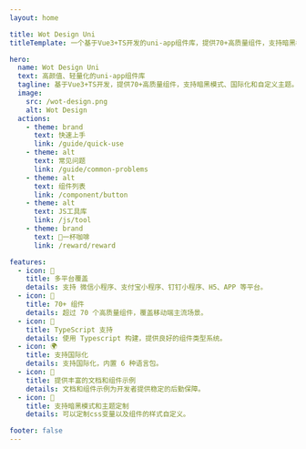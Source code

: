 ```yaml
---
layout: home

title: Wot Design Uni
titleTemplate: 一个基于Vue3+TS开发的uni-app组件库，提供70+高质量组件，支持暗黑模式、国际化和自定义主题。

hero:
  name: Wot Design Uni
  text: 高颜值、轻量化的uni-app组件库
  tagline: 基于Vue3+TS开发，提供70+高质量组件，支持暗黑模式、国际化和自定义主题。
  image:
    src: /wot-design.png
    alt: Wot Design
  actions:
    - theme: brand
      text: 快速上手
      link: /guide/quick-use
    - theme: alt
      text: 常见问题
      link: /guide/common-problems
    - theme: alt
      text: 组件列表
      link: /component/button
    - theme: alt
      text: JS工具库
      link: /js/tool
    - theme: brand
      text: 🥤一杯咖啡
      link: /reward/reward

features:
  - icon: 🎯
    title: 多平台覆盖
    details: 支持 微信小程序、支付宝小程序、钉钉小程序、H5、APP 等平台。
  - icon: 🚀
    title: 70+ 组件
    details: 超过 70 个高质量组件，覆盖移动端主流场景。
  - icon: 💪
    title: TypeScript 支持
    details: 使用 Typescript 构建，提供良好的组件类型系统。
  - icon: 🌍
    title: 支持国际化
    details: 支持国际化，内置 6 种语言包。
  - icon: 📖
    title: 提供丰富的文档和组件示例
    details: 文档和组件示例为开发者提供稳定的后勤保障。
  - icon: 🍭
    title: 支持暗黑模式和主题定制
    details: 可以定制css变量以及组件的样式自定义。

footer: false
---
```


<script setup lang="ts">
import { onMounted } from 'vue'
onMounted(()=>{
  if (window.location.hostname === 'wot-design-uni.cn') {
    ElMessageBox.confirm('您正在访问的站点不稳定，是否跳转至更稳定的 wot-design-uni.pages.dev ？', '提示', {
        confirmButtonText: '确定',
        cancelButtonText: '取消',
        type: 'warning'
    }).then(() => {
        window.location.href = 'https://wot-design-uni.pages.dev/';
    }).catch(() => {
        // 用户点击取消按钮时的操作
    });
}
})

</script>

